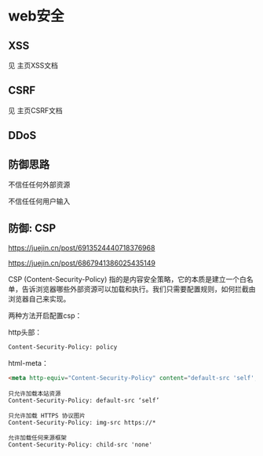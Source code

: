 # web安全

## XSS

见 主页XSS文档

## CSRF

见 主页CSRF文档

## DDoS

## 防御思路

不信任任何外部资源

不信任任何用户输入

## 防御: CSP

<https://juejin.cn/post/6913524440718376968>

<https://juejin.cn/post/6867941386025435149>

CSP (Content-Security-Policy) 指的是内容安全策略，它的本质是建立一个白名单，告诉浏览器哪些外部资源可以加载和执行。我们只需要配置规则，如何拦截由浏览器自己来实现。

两种方法开启配置csp：

http头部：

```sh
Content-Security-Policy: policy
```

html-meta：

```html
<meta http-equiv="Content-Security-Policy" content="default-src 'self'; img-src https://*; child-src 'none';">
```

```
只允许加载本站资源
Content-Security-Policy: default-src ‘self’

只允许加载 HTTPS 协议图片
Content-Security-Policy: img-src https://*

允许加载任何来源框架
Content-Security-Policy: child-src 'none'
```
